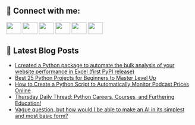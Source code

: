 ## 🔎 Connect with me:
[<img height="32" width="40" src="https://cdn.jsdelivr.net/npm/simple-icons@v5/icons/telegram.svg" />](https://t.me/bullbesh)
[<img height="32" width="40" src="https://cdn.jsdelivr.net/npm/simple-icons@v5/icons/vk.svg" />](https://vk.com/bullbesh)
[<img height="32" width="40" src="https://cdn.jsdelivr.net/npm/simple-icons@v5/icons/twitter.svg" />](https://twitter.com/bullbesh1)
[<img height="32" width="40" src="https://cdn.jsdelivr.net/npm/simple-icons@v5/icons/instagram.svg" />](https://www.instagram.com/bullbesh)
[<img height="32" width="40" src="https://cdn.jsdelivr.net/npm/simple-icons@v5/icons/reddit.svg" />](https://www.reddit.com/user/bullbesh)
[<img height="32" width="40" src="https://cdn.jsdelivr.net/npm/simple-icons@v5/icons/youtube.svg" />](https://www.youtube.com/channel/UCtfjRs6uzgq5mfm8S06WTcg)

## 📕 Latest Blog Posts
<!-- BLOG-POST-LIST:START -->
- [I created a Python package to automate the bulk analysis of your website performance in Excel &lpar;first PyPI release&rpar;](https://www.reddit.com/r/Python/comments/v85qme/i_created_a_python_package_to_automate_the_bulk/)
- [Best 25 Python Projects for Beginners to Master Level Up](https://www.reddit.com/r/Python/comments/v84kf5/best_25_python_projects_for_beginners_to_master/)
- [How to Create a Python Script to Automatically Monitor Podcast Prices Online](https://www.reddit.com/r/Python/comments/v83mbg/how_to_create_a_python_script_to_automatically/)
- [Thursday Daily Thread: Python Careers, Courses, and Furthering Education!](https://www.reddit.com/r/Python/comments/v83lu8/thursday_daily_thread_python_careers_courses_and/)
- [Vague question, but how would I be able to make an AI in its simplest and most basic form?](https://www.reddit.com/r/Python/comments/v83hvi/vague_question_but_how_would_i_be_able_to_make_an/)
<!-- BLOG-POST-LIST:END -->
